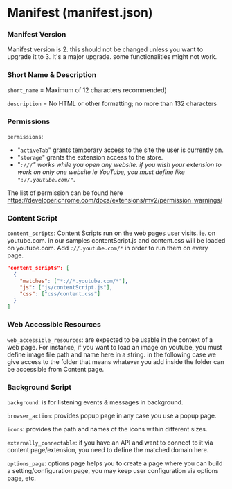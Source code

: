 # Manifest (manifest.json)

### Manifest Version

Manifest version is 2. this should not be changed unless you want to upgrade it to 3. It's a major upgrade. some functionalities might not work.

### Short Name & Description

<code>short_name</code> = Maximum of 12 characters recommended)

<code>description</code> = No HTML or other formatting; no more than 132 characters

### Permissions

<code>permissions</code>:

* "<code>activeTab</code>" grants temporary access to the site the user is currently on. 
* "<code>storage</code>" grants the extension access to the store.
* "<code>*://*/*</code>" works while you open any website. if you wish your extension to work on only one website ie YouTube, you must define like <code>"*://*.youtube.com/*"</code>. 

The list of permission can be found here https://developer.chrome.com/docs/extensions/mv2/permission_warnings/

### Content Script

<code>content_scripts</code>: Content Scripts run on the web pages user visits. ie. on youtube.com. in our samples contentScript.js and content.css will be loaded on youtube.com.  Add <code>*://*.youtube.com/*</code> in order to run them on every page.

```json
"content_scripts": [
  {
    "matches": ["*://*.youtube.com/*"],
    "js": ["js/contentScript.js"],
    "css": ["css/content.css"]
  }
]
```

### Web Accessible Resources

<code>web_accessible_resources</code>: are expected to be usable in the context of a web page. For instance, if you want to load an image on youtube, you must define image file path and name here in a string. in the following case we give access to the folder that means whatever you add inside the folder can be accessible from Content page.

### Background Script
<code>background</code>: is for listening events & messages in background.

<code>browser_action</code>: provides popup page in any case you use a popup page.

<code>icons</code>: provides the path and names of the icons within different sizes.

<code>externally_connectable</code>: if you have an API and want to connect to it via content page/extension, you need to define the matched domain here.

<code>options_page</code>: options page helps you to create a page where you can build a setting/configuration page, you may keep user configuration via options page, etc.
